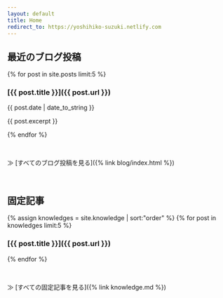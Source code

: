 ```yaml
---
layout: default
title: Home
redirect_to: https://yoshihiko-suzuki.netlify.com
---
```


## 最近のブログ投稿

{% for post in site.posts limit:5 %}
### [{{ post.title }}]({{ post.url }})

{{ post.date | date_to_string }}

{{ post.excerpt }}

{% endfor %}

<br>

&#8811; [すべてのブログ投稿を見る]({% link blog/index.html %})

<br>


## 固定記事

{% assign knowledges = site.knowledge | sort:"order" %}
{% for post in knowledges limit:5 %}
### [{{ post.title }}]({{ post.url }})
{% endfor %}

<br>

&#8811; [すべての固定記事を見る]({% link knowledge.md %})
